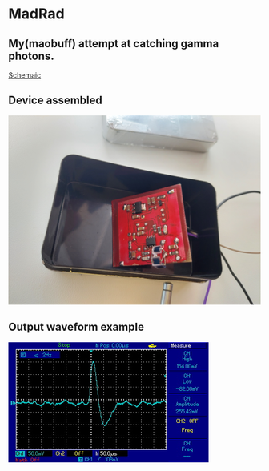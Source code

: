 # MadRad
## My(maobuff) attempt at catching gamma photons.

[Schemaic](doc/schematic.pdf)

## Device assembled
![Device](doc/pictures/device.jpg)

## Output waveform example
![Signal](doc/pictures/signal1.jpg)